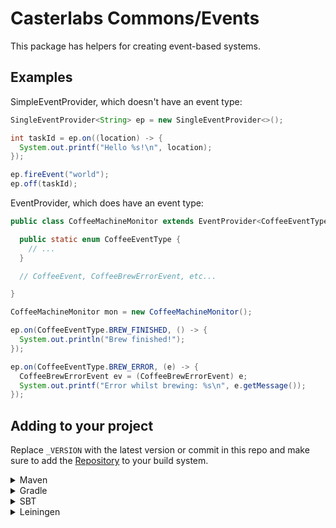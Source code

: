 # Casterlabs Commons/Events

This package has helpers for creating event-based systems.

## Examples

SimpleEventProvider, which doesn't have an event type:

```java
SingleEventProvider<String> ep = new SingleEventProvider<>();

int taskId = ep.on((location) -> {
  System.out.printf("Hello %s!\n", location);
});

ep.fireEvent("world");
ep.off(taskId);
```

EventProvider, which does have an event type:

```java
public class CoffeeMachineMonitor extends EventProvider<CoffeeEventType, CoffeeEvent> {

  public static enum CoffeeEventType {
    // ...
  }

  // CoffeeEvent, CoffeeBrewErrorEvent, etc...

}
```

```java
CoffeeMachineMonitor mon = new CoffeeMachineMonitor();

ep.on(CoffeeEventType.BREW_FINISHED, () -> {
  System.out.println("Brew finished!");
});

ep.on(CoffeeEventType.BREW_ERROR, (e) -> {
  CoffeeBrewErrorEvent ev = (CoffeeBrewErrorEvent) e;
  System.out.printf("Error whilst brewing: %s\n", e.getMessage());
});
```

## Adding to your project

Replace `_VERSION` with the latest version or commit in this repo and make sure to add the [Repository](https://github.com/Casterlabs/Commons#Repository) to your build system.

<details>
  <summary>Maven</summary>
  
  ```xml
    <dependency>
        <groupId>co.casterlabs.Commons</groupId>
        <artifactId>Async</artifactId>
        <version>_VERSION</version>
    </dependency>
  ```
</details>

<details>
  <summary>Gradle</summary>
  
  ```gradle
	dependencies {
        implementation 'co.casterlabs:Commons.Async:_VERSION'
	}
  ```
</details>

<details>
  <summary>SBT</summary>
  
  ```
libraryDependencies += "co.casterlabs.Commons" % "Async" % "_VERSION"
  ```
</details>

<details>
  <summary>Leiningen</summary>
  
  ```
:dependencies [[co.casterlabs.Commons/Async "_VERSION"]]	
  ```
</details>
